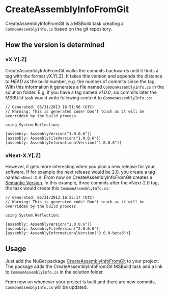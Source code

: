 # CreateAssemblyInfoFromGit

CreateAssemblyInfoFromGit is a MSBuild task creating a `CommonAssemblyInfo.cs` based on the git repository. 

## How the version is determined

### vX.Y[.Z]

CreateAssemblyInfoFromGit walks the commits backwards until it finds a tag with the format vX.Y[.Z]. It takes this version and appends the distance to _HEAD_ as the build number, e.g. the number of commits since the tag. With this information it generates a file named `CommonAssemblyInfo.cs` in the solution folder. E.g. if you have a tag named _v1.0.0_, six commits later the MSBUild task would write following content to `CommonAssemblyInfo.cs`:

    // Generated: 05/31/2013 16:51:56 (UTC)
    // Warning: This is generated code! Don't touch as it will be overridden by the build process.
    
    using System.Reflection;
    
    [assembly: AssemblyVersion("1.0.0.6")]
    [assembly: AssemblyFileVersion("1.0.0.6")]
    [assembly: AssemblyInformationalVersion("1.0.0.6")]
    
### vNext-X.Y[.Z]

However, it gets more interesting when you plan a new release for your software. If for example the next release would be 2.0, you create a tag named `vNext-2.0`. From now on CreateAssemblyInfoFromGit creates a [Semantic Version](http://semver.org). In this example, three commits after the vNext-2.0 tag, the task would create this `CommonAssemblyInfo.cs`:

    // Generated: 05/31/2013 16:55:17 (UTC)
    // Warning: This is generated code! Don't touch as it will be overridden by the build process.
    
    using System.Reflection;
    
    [assembly: AssemblyVersion("2.0.0.6")]
    [assembly: AssemblyFileVersion("2.0.0.6")]
    [assembly: AssemblyInformationalVersion("2.0.0-beta6")]
    
## Usage

Just add the NuGet package [CreateAssemblyInfoFromGit](https://nuget.org/packages/CreateAssemblyInfoFromGit/) to your project. The package adds the CreateAssemblyInfoFromGit MSBuild task and a link to `CommonAssemblyInfo.cs` in the solution folder.

From now on whenever your project is built and there are new commits, `CommonAssemblyInfo.cs` will be updated.